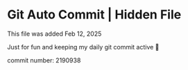 # Git Auto Commit | Hidden File

This file was added Feb 12, 2025

Just for fun and keeping my daily git commit active 🤪

commit number: 2190938
